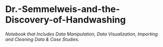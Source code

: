 # Dr.-Semmelweis-and-the-Discovery-of-Handwashing
###### Notebook that Includes Data Manipulation, Data Visualization, Importing and Cleaning Data & Case Studies.
